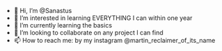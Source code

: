 - 👋 Hi, I’m @Sanastus
- 👀 I’m interested in learning EVERYTHING I can within one year
- 🌱 I’m currently learning the basics
- 💞️ I’m looking to collaborate on any project I can find
- 📫 How to reach me: by my instagram @martin_reclaimer_of_its_name
<!---
Sanastus/Sanastus is a ✨ special ✨ repository because its `README.md` (this file) appears on your GitHub profile.
You can click the Preview link to take a look at your changes.
--->
